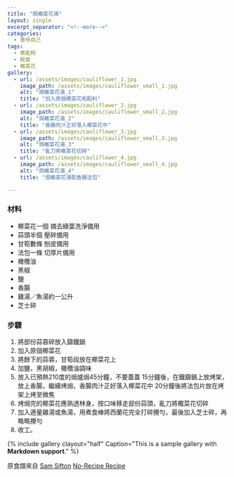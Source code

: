 ```yaml
---
title: "焗棷菜花湯"
layout: single
excerpt_separator: "<!--more-->"
categories:
  - 善待自己
tags:
  - 煮能夠
  - 輕食
  - 棷菜花
gallery:
  - url: /assets/images/cauliflower_1.jpg
    image_path: /assets/images/cauliflower_small_1.jpg
    alt: "焗棷菜花湯_1"
    title: "加入原個椰菜花和配料"
  - url: /assets/images/cauliflower_2.jpg
    image_path: /assets/images/cauliflower_small_2.jpg
    alt: "焗棷菜花湯_2"
    title: "香腸肉汁正好落入椰菜花中"
  - url: /assets/images/cauliflower_3.jpg
    image_path: /assets/images/cauliflower_small_3.jpg
    alt: "焗棷菜花湯_3"
    title: "亂刀將棷菜花切碎"
  - url: /assets/images/cauliflower_4.jpg
    image_path: /assets/images/cauliflower_small_4.jpg
    alt: "焗棷菜花湯_4"
    title: "焗棷菜花湯配香腸法包"

---
```


### 材料 <p> 

* 椰菜花一個 摘去綠葉洗淨備用
* 蒜頭半個 壓碎備用
* 甘筍數條 刨皮備用
* 法包一條 切厚片備用
* 橄欖油
* 黑椒
* 鹽
* 香腸
* 雞湯／魚湯約一公升
* 芝士碎
### 步驟

1. 將部份蒜蓉碎放入鑄鐵鍋  
2. 加入原個椰菜花
3. 將餘下的蒜蓉，甘筍段放在椰菜花上
4. 加鹽，黑胡椒，橄欖油調味
5. 放入已預熱210度的焗爐焗45分鐘，不要蓋蓋
15分鐘後，在鐵鑄鍋上放烤架，放上香腸，繼續烤焗，香腸肉汁正好落入椰菜花中
20分鐘後將法包片放在烤架上烤至微焦
6. 烤焗完的椰菜花應熟透林身，按口味移走部份蒜頭，亂刀將棷菜花切碎
7. 加入適量雞湯或魚湯，用煮食棒將西蘭花完全打碎攪勻，最後加入芝士碎，再略略攪勻
8. 收工。

{% include gallery clayout="half" Caption="This is a sample gallery with **Markdown support**." %}


原食譜來自 [Sam Sifton](https://twitter.com/SamSifton) [No-Recipe Recipe]()
